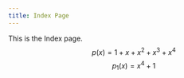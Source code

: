 ```yaml
---
title: Index Page
---
```

This is the Index page.
$$
p(x) = 1 + x + x^2 + x^3 + x^4
$$
$$
p_1(x) = x^4 + 1
$$
